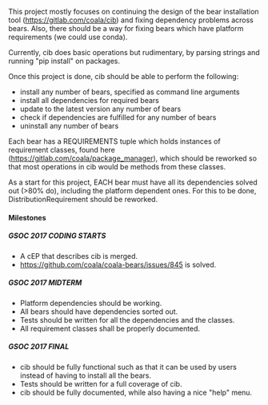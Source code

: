 This project mostly focuses on continuing the design of the
bear installation tool (https://gitlab.com/coala/cib) and fixing
dependency problems across bears. Also, there should be a way for
fixing bears which have platform requirements (we could use conda).

Currently, cib does basic operations but rudimentary, by parsing strings
and running "pip install" on packages.

Once this project is done, cib should be able to perform the following:

 - install any number of bears, specified as command line arguments
 - install all dependencies for required bears
 - update to the latest version any number of bears
 - check if dependencies are fulfilled for any number of bears
 - uninstall any number of bears

Each bear has a REQUIREMENTS tuple which holds instances of requirement classes,
found here (https://gitlab.com/coala/package_manager), which should be
reworked so that most operations in cib would be methods from these classes.

As a start for this project, EACH bear must have all its dependencies solved
out (>80% do), including the platform dependent ones. For this to be done,
DistributionRequirement should be reworked.

#### Milestones

##### GSOC 2017 CODING STARTS

* A cEP that describes cib is merged.
* https://github.com/coala/coala-bears/issues/845 is solved.

##### GSOC 2017 MIDTERM

* Platform dependencies should be working.
* All bears should have dependencies sorted out.
* Tests should be written for all the dependencies and the classes.
* All requirement classes shall be properly documented.

##### GSOC 2017 FINAL

* cib should be fully functional such as that it can be used by users
  instead of having to install all the bears.
* Tests should be written for a full coverage of cib.
* cib should be fully documented, while also having a nice "help" menu.
